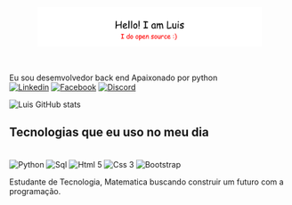 <p align="center"><a href="https://anuraghazra.github.io"><img width="80%" alt="Hello, I'm Luis. I do open source!" src="./images/gh-readme-header.png" /></a></p>

<br />

Eu sou desemvolvedor back end Apaixonado por python
<br/>
[![Linkedin](https://img.shields.io/badge/LinkedIn-0077B5?style=for-the-badge&logo=linkedin&logoColor=white)](https://www.linkedin.com/in/luis-campos-silva/) [![Facebook](https://img.shields.io/badge/Facebook-1877F2?style=for-the-badge&logo=facebook&logoColor=white)](https://www.facebook.com/luishenriquecampossilva1996) [![Discord](https://img.shields.io/badge/Discord-7289DA?style=for-the-badge&logo=discord&logoColor=white)](https://discord.com/channels/@me)

![Luis GitHub stats](https://github-readme-stats.vercel.app/api?username=luishenriquecampossilva01&show_icons=true&theme=dracula)

## Tecnologias que eu uso no meu dia
<div style = "display: inline-block"><br/>
  <img align="center" alt ="Python" src="https://img.shields.io/badge/Python-3776AB?style=for-the-badge&logo=python&logoColor=white"/>
  <img align="center" alt ="Sql" src="https://img.shields.io/badge/MySQL-00000F?style=for-the-badge&logo=mysql&logoColor=white"/>
  <img align="center" alt ="Html 5" src="https://img.shields.io/badge/HTML5-E34F26?style=for-the-badge&logo=html5&logoColor=white"/>
  <img align="center" alt ="Css 3" src="https://img.shields.io/badge/CSS3-1572B6?style=for-the-badge&logo=css3&logoColor=white"/>
  <img align="center" alt ="Bootstrap" src="https://img.shields.io/badge/Bootstrap-563D7C?style=for-the-badge&logo=bootstrap&logoColor=white"/>
</div><br/>

Estudante de Tecnologia, Matematica buscando construir um futuro com a 
programação.
